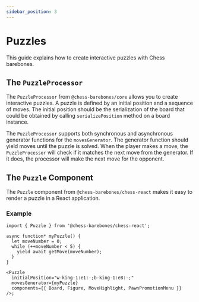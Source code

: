 ```yaml
---
sidebar_position: 3
---
```


# Puzzles

This guide explains how to create interactive puzzles with Chess barebones.

## The `PuzzleProcessor`

The `PuzzleProcessor` from `@chess-barebones/core` allows you to create interactive puzzles. A puzzle is defined by an initial position and a sequence of moves. The initial position should be the serialization of the board that could be obtained by calling `serializePosition` method on a board instance.

The `PuzzleProcessor` supports both synchronous and asynchronous generator functions for the `movesGenerator`. The generator function should yield moves until the puzzle is solved. When the player makes a move, the `PuzzleProcessor` will check if it matches the next move from the generator. If it does, the processor will make the next move for the opponent.

## The `Puzzle` Component

The `Puzzle` component from `@chess-barebones/chess-react` makes it easy to render a puzzle in a React application.

### Example

```tsx
import { Puzzle } from '@chess-barebones/chess-react';

async function* myPuzzle() {
  let moveNumber = 0;
  while (++moveNumber < 5) {
    yield await getMove(moveNumber);
  }
}

<Puzzle
  initialPosition="w-king-1:e1:-;b-king-1:e8:-;"
  movesGenerator={myPuzzle}
  components={{ Board, Figure, MoveHighlight, PawnPromotionMenu }}
/>;
```
